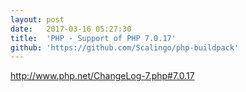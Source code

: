 ```yaml
---
layout:	post
date:	2017-03-16 05:27:30
title:	'PHP - Support of PHP 7.0.17'
github: 'https://github.com/Scalingo/php-buildpack'
---
```


http://www.php.net/ChangeLog-7.php#7.0.17
